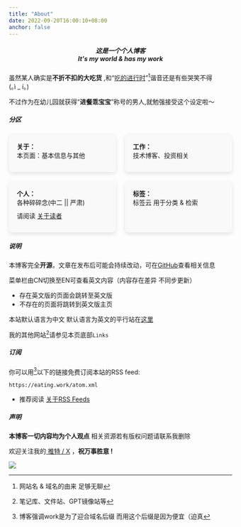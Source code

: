 ```yaml
---
title: "About"
date: 2022-09-20T16:00:10+08:00
anchor: false
---
```


<center>
	<h5>
这是一个个人博客 
<br>
It's my world & has my work
	</h5>
</center>

虽然某人确实是**不折不扣的大吃货** ,和“<u>吃的进行时</u>”[^1]谐音还是有些哭笑不得<span style="white-space: nowrap;">(｡ì _ í｡)</span><br>

不过作为在幼儿园就获得“**进餐乖宝宝**”称号的男人,就勉强接受这个设定啦～

##### 分区 

<body>
    <div class="container101">
        <div class="content101">
            <div>
                <strong>关于：</strong>
                <div class="item">本页面：基本信息与其他</div>
            </div>
            <div>
                <strong>工作：</strong>
                <div class="item">技术博客、投资相关</div>
            </div>
            <div>
                <strong>个人：</strong>
                <div class="item">各种碎碎念(中二 || 严肃)</div>
                <div class="item">请阅读 <a href="https://alex.liu.xyz/zh/useless/about-readers/">关于读者</a></div>
            </div>
            <div>
                <strong>标签：</strong>
                <div class="item">标签云 用于分类 & 检索</div>
            </div>
        </div>
    </div>
</body>

##### 说明
 本博客完全**开源**，文章在发布后可能会持续改动，可在<a href="https://github.com/AlexLiu2022/blog-cn" target="_blank">GitHub</a>查看相关信息

菜单栏由CN切换至EN可查看英文内容（内容存在差异 不同步更新）
- 存在英文版的页面会跳转至英文版
- 不存在的页面将跳转到英文版主页

本站默认语言为中文 默认语言为英文的平行站在<a href="https://alex.liu.xyz" target="_blank">这里</a>

我的其他网站[^2]请参见本页底部`Links`

##### 订阅

你可以用[^4]以下的链接免费订阅本站的RSS feed:
```url
https://eating.work/atom.xml
```

- 推荐阅读 [关于RSS Feeds](https://eating.work/useful/about-rss-feeds/)

##### 声明
**本博客一切内容均为个人观点** 相关资源若有版权问题请联系我删除 <br>

欢迎关注我的<a href="https://x.com/liu_web3" target="_blank"> 推特 / X</a> ，**祝万事胜意 !**

![](https://cdn.jsdelivr.net/gh/AlexLiu2022/resources/img/cloud.jpg)
[^1]: 网站名 & 域名[^4]的由来 足够无聊
[^2]: 笔记库、文件站、GPT镜像站等
[^3]: 通过feedly等服务或reeder等客户端
[^4]: 博客强调work是为了迎合域名后缀 而用这个后缀是因为便宜（迫真

<style>
.post-body {
margin-top: 2em !important;
}
#main {
	padding-top: 88px;
}
#sections{
margin-bottom : 30px !important;
}

.container101 {
display: flex;
justify-content: center;
align-items: center;
width: 100%;
}

.content101 {
display: grid;
grid-template-columns: 1fr;
gap: 10px;
max-width: 600px;
width: 100%;
}

.content101 > div {
background-color: #f9f9f9; /* 非常淡的灰色 */
padding: 18px;
box-shadow: 0 4px 8px rgba(0, 0, 0, 0.1);
border-radius: 8px;
}

.content101 .item {
margin-bottom: 10px; /* 调整项间距 */
}

@media (min-width: 768px) {
.content101 {
grid-template-columns: repeat(2, 1fr);
gap: 20px;
}
}
</style>

<script>
let title = document.querySelector('h1.post-title.p-name');
title.remove();
</script>